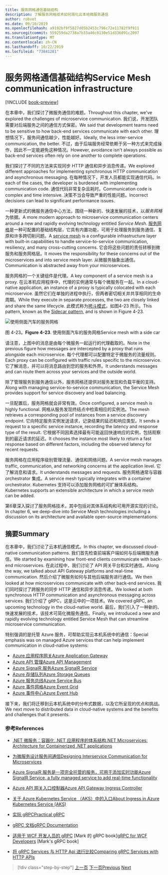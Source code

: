 ```yaml
---
title: 服务网格通信基础结构
description: 了解服务网格技术如何简化云本地微服务通信
author: robvet
ms.date: 09/10/2019
ms.openlocfilehash: a9192bf9f5827d05b2453c796c72e11782f9f911
ms.sourcegitcommit: 559259da2738a7b33a46c0130e51d336091c2097
ms.translationtype: MT
ms.contentlocale: zh-CN
ms.lasthandoff: 10/22/2019
ms.locfileid: "73841281"
---
```

# <a name="service-mesh-communication-infrastructure"></a><span data-ttu-id="0a4b8-103">服务网格通信基础结构</span><span class="sxs-lookup"><span data-stu-id="0a4b8-103">Service Mesh communication infrastructure</span></span>

[!INCLUDE [book-preview](../../../includes/book-preview.md)]

<span data-ttu-id="0a4b8-104">在本章中，我们探讨了微服务通信的难题。</span><span class="sxs-lookup"><span data-stu-id="0a4b8-104">Throughout this chapter, we've explored the challenges of microservice communication.</span></span> <span data-ttu-id="0a4b8-105">我们说，开发团队需要对后端服务之间的通信方式保密。</span><span class="sxs-lookup"><span data-stu-id="0a4b8-105">We said that development teams need to be sensitive to how back-end services communicate with each other.</span></span> <span data-ttu-id="0a4b8-106">理想情况下，服务间通信越少，性能越好。</span><span class="sxs-lookup"><span data-stu-id="0a4b8-106">Ideally, the less inter-service communication, the better.</span></span> <span data-ttu-id="0a4b8-107">不过，由于后端服务经常依赖于另一种方式来完成操作，因此不一定能避免这种情况。</span><span class="sxs-lookup"><span data-stu-id="0a4b8-107">However, avoidance isn't always possible as back-end services often rely on one another to complete operations.</span></span>

<span data-ttu-id="0a4b8-108">我们探讨了不同的方法来实现同步 HTTP 通信和异步消息传递。</span><span class="sxs-lookup"><span data-stu-id="0a4b8-108">We explored different approaches for implementing synchronous HTTP communication and asynchronous messaging.</span></span> <span data-ttu-id="0a4b8-109">在每种情况下，开发人员都能实现通信代码。</span><span class="sxs-lookup"><span data-stu-id="0a4b8-109">In each of the cases, the developer is burdened with implementing communication code.</span></span> <span data-ttu-id="0a4b8-110">通信代码非常复杂且耗时。</span><span class="sxs-lookup"><span data-stu-id="0a4b8-110">Communication code is complex and time intensive.</span></span> <span data-ttu-id="0a4b8-111">决策不当会导致严重的性能问题。</span><span class="sxs-lookup"><span data-stu-id="0a4b8-111">Incorrect decisions can lead to significant performance issues.</span></span>

<span data-ttu-id="0a4b8-112">一种更新式的微服务通信中心方法，围绕一种新的、快速发展的技术，以*服务网格*为依据。</span><span class="sxs-lookup"><span data-stu-id="0a4b8-112">A more modern approach to microservice communication centers around a new and rapidly evolving technology entitled *Service Mesh*.</span></span> <span data-ttu-id="0a4b8-113">[服务网格](https://www.nginx.com/blog/what-is-a-service-mesh/)是一种可配置的基础结构层，它具有内置功能，可用于处理服务到服务通信、复原和许多跨切削问题。</span><span class="sxs-lookup"><span data-stu-id="0a4b8-113">A [service mesh](https://www.nginx.com/blog/what-is-a-service-mesh/) is a configurable infrastructure layer with built-in capabilities to handle service-to-service communication, resiliency, and many cross-cutting concerns.</span></span> <span data-ttu-id="0a4b8-114">它会将这些问题的责任转移到微服务和服务网格层。</span><span class="sxs-lookup"><span data-stu-id="0a4b8-114">It moves the responsibility for these concerns out of the microservices and into service mesh layer.</span></span> <span data-ttu-id="0a4b8-115">从微服务抽象出通信。</span><span class="sxs-lookup"><span data-stu-id="0a4b8-115">Communication is abstracted away from your microservices.</span></span>

<span data-ttu-id="0a4b8-116">服务网格的一个关键组件是代理。</span><span class="sxs-lookup"><span data-stu-id="0a4b8-116">A key component of a service mesh is a proxy.</span></span> <span data-ttu-id="0a4b8-117">在云本机应用程序中，代理的实例通常与每个微服务在一起。</span><span class="sxs-lookup"><span data-stu-id="0a4b8-117">In a cloud-native application, an instance of a proxy is typically colocated with each microservice.</span></span> <span data-ttu-id="0a4b8-118">虽然它们在单独的进程中执行，但两者密切相关并共享相同的生命周期。</span><span class="sxs-lookup"><span data-stu-id="0a4b8-118">While they execute in separate processes, the two are closely linked and share the same lifecycle.</span></span> <span data-ttu-id="0a4b8-119">此模式称为[挎斗模式](https://docs.microsoft.com/azure/architecture/patterns/sidecar)，如图4-23 所示。</span><span class="sxs-lookup"><span data-stu-id="0a4b8-119">This pattern, known as the [Sidecar pattern](https://docs.microsoft.com/azure/architecture/patterns/sidecar), and is shown in Figure 4-23.</span></span>

![使用侧面汽车的服务网格](./media/service-mesh-with-side-car.png)

<span data-ttu-id="0a4b8-121">图 4-23。</span><span class="sxs-lookup"><span data-stu-id="0a4b8-121">**Figure 4-23**.</span></span> <span data-ttu-id="0a4b8-122">使用侧面汽车的服务网格</span><span class="sxs-lookup"><span data-stu-id="0a4b8-122">Service mesh with a side car</span></span>

<span data-ttu-id="0a4b8-123">请注意，上图中的消息是由每个微服务一起运行的代理截取的。</span><span class="sxs-lookup"><span data-stu-id="0a4b8-123">Note in the previous figure how messages are intercepted by a proxy that runs alongside each microservice.</span></span> <span data-ttu-id="0a4b8-124">每个代理都可以配置特定于微服务的流量规则。</span><span class="sxs-lookup"><span data-stu-id="0a4b8-124">Each proxy can be configured with traffic rules specific to the microservice.</span></span> <span data-ttu-id="0a4b8-125">它了解消息，并可以将消息路由到您的服务和外界。</span><span class="sxs-lookup"><span data-stu-id="0a4b8-125">It understands messages and can route them across your services and the outside world.</span></span>

<span data-ttu-id="0a4b8-126">除了管理服务到服务通信以外，服务网格还提供对服务发现和负载平衡的支持。</span><span class="sxs-lookup"><span data-stu-id="0a4b8-126">Along with managing service-to-service communication, the Service Mesh provides support for service discovery and load balancing.</span></span>

<span data-ttu-id="0a4b8-127">一旦配置后，服务网格就会非常有效。</span><span class="sxs-lookup"><span data-stu-id="0a4b8-127">Once configured, a service mesh is highly functional.</span></span> <span data-ttu-id="0a4b8-128">网格从服务发现终结点中检索相应的实例池。</span><span class="sxs-lookup"><span data-stu-id="0a4b8-128">The mesh retrieves a corresponding pool of instances from a service discovery endpoint.</span></span> <span data-ttu-id="0a4b8-129">它向特定服务实例发送请求，记录结果的延迟和响应类型。</span><span class="sxs-lookup"><span data-stu-id="0a4b8-129">It sends a request to a specific service instance, recording the latency and response type of the result.</span></span> <span data-ttu-id="0a4b8-130">它根据不同因素选择最有可能返回快速响应的实例，包括观察到的最近请求的延迟。</span><span class="sxs-lookup"><span data-stu-id="0a4b8-130">It chooses the instance most likely to return a fast response based on different factors, including the observed latency for recent requests.</span></span>

<span data-ttu-id="0a4b8-131">服务网格在应用程序级别管理流量、通信和网络问题。</span><span class="sxs-lookup"><span data-stu-id="0a4b8-131">A service mesh manages traffic, communication, and networking concerns at the application level.</span></span> <span data-ttu-id="0a4b8-132">它了解消息和请求。</span><span class="sxs-lookup"><span data-stu-id="0a4b8-132">It understands messages and requests.</span></span> <span data-ttu-id="0a4b8-133">服务网格通常与容器 orchestrator 集成。</span><span class="sxs-lookup"><span data-stu-id="0a4b8-133">A service mesh typically integrates with a container orchestrator.</span></span> <span data-ttu-id="0a4b8-134">Kubernetes 支持可以添加服务网格的可扩展体系结构。</span><span class="sxs-lookup"><span data-stu-id="0a4b8-134">Kubernetes supports an extensible architecture in which a service mesh can be added.</span></span>

<span data-ttu-id="0a4b8-135">第6章深入探讨了服务网格技术，其中包括对其体系结构和可用开源实现的讨论。</span><span class="sxs-lookup"><span data-stu-id="0a4b8-135">In chapter 6, we deep-dive into Service Mesh technologies including a discussion on its architecture and available open-source implementations.</span></span>

## <a name="summary"></a><span data-ttu-id="0a4b8-136">摘要</span><span class="sxs-lookup"><span data-stu-id="0a4b8-136">Summary</span></span>

<span data-ttu-id="0a4b8-137">在本章中，我们讨论了云本机通信模式。</span><span class="sxs-lookup"><span data-stu-id="0a4b8-137">In this chapter, we discussed cloud-native communication patterns.</span></span> <span data-ttu-id="0a4b8-138">我们首先检查前端客户端如何与后端微服务通信。</span><span class="sxs-lookup"><span data-stu-id="0a4b8-138">We started by examining how front-end clients communicate with back-end microservices.</span></span> <span data-ttu-id="0a4b8-139">在此过程中，我们讨论了 API 网关平台和实时通信。</span><span class="sxs-lookup"><span data-stu-id="0a4b8-139">Along the way, we talked about API Gateway platforms and real-time communication.</span></span> <span data-ttu-id="0a4b8-140">然后介绍了微服务如何与其他后端服务进行通信。</span><span class="sxs-lookup"><span data-stu-id="0a4b8-140">We then looked at how microservices communicate with other back-end services.</span></span> <span data-ttu-id="0a4b8-141">我们同时探讨了跨服务的同步 HTTP 通信和异步消息传递。</span><span class="sxs-lookup"><span data-stu-id="0a4b8-141">We looked at both synchronous HTTP communication and asynchronous messaging across services.</span></span> <span data-ttu-id="0a4b8-142">我们介绍了 gRPC，这是云中的一项技术。</span><span class="sxs-lookup"><span data-stu-id="0a4b8-142">We covered gRPC, an upcoming technology in the cloud-native world.</span></span> <span data-ttu-id="0a4b8-143">最后，我们引入了一种新的、快速发展的技术，该技术可简化微服务通信。</span><span class="sxs-lookup"><span data-stu-id="0a4b8-143">Finally, we introduced a new and rapidly evolving technology entitled Service Mesh that can streamline microservice communication.</span></span>

<span data-ttu-id="0a4b8-144">特别强调的是托管 Azure 服务，可帮助实现云本机系统中的通信：</span><span class="sxs-lookup"><span data-stu-id="0a4b8-144">Special emphasis was on managed Azure services that can help implement communication in cloud-native systems:</span></span>

- [<span data-ttu-id="0a4b8-145">Azure 应用程序网关</span><span class="sxs-lookup"><span data-stu-id="0a4b8-145">Azure Application Gateway</span></span>](https://docs.microsoft.com/azure/application-gateway/overview)
- [<span data-ttu-id="0a4b8-146">Azure API 管理</span><span class="sxs-lookup"><span data-stu-id="0a4b8-146">Azure API Management</span></span>](https://azure.microsoft.com/services/api-management/)
- [<span data-ttu-id="0a4b8-147">Azure SignalR 服务</span><span class="sxs-lookup"><span data-stu-id="0a4b8-147">Azure SignalR Service</span></span>](https://azure.microsoft.com/services/signalr-service/)
- [<span data-ttu-id="0a4b8-148">Azure 存储队列</span><span class="sxs-lookup"><span data-stu-id="0a4b8-148">Azure Storage Queues</span></span>](https://docs.microsoft.com/azure/storage/queues/storage-queues-introduction)
- [<span data-ttu-id="0a4b8-149">Azure 服务总线</span><span class="sxs-lookup"><span data-stu-id="0a4b8-149">Azure Service Bus</span></span>](https://docs.microsoft.com/azure/service-bus-messaging/service-bus-messaging-overview)
- [<span data-ttu-id="0a4b8-150">Azure 事件网格</span><span class="sxs-lookup"><span data-stu-id="0a4b8-150">Azure Event Grid</span></span>](https://docs.microsoft.com/azure/event-grid/overview)
- [<span data-ttu-id="0a4b8-151">Azure 事件中心</span><span class="sxs-lookup"><span data-stu-id="0a4b8-151">Azure Event Hub</span></span>](https://azure.microsoft.com/services/event-hubs/)

<span data-ttu-id="0a4b8-152">接下来，我们将迁移到云本机系统中的分布式数据，以及它所呈现的优点和挑战。</span><span class="sxs-lookup"><span data-stu-id="0a4b8-152">We next move to distributed data in cloud-native systems and the benefits and challenges that it presents.</span></span>

### <a name="references"></a><span data-ttu-id="0a4b8-153">参考</span><span class="sxs-lookup"><span data-stu-id="0a4b8-153">References</span></span>

- [<span data-ttu-id="0a4b8-154">.NET 微服务：容器化 .NET 应用程序的体系结构</span><span class="sxs-lookup"><span data-stu-id="0a4b8-154">.NET Microservices: Architecture for Containerized .NET applications</span></span>](https://dotnet.microsoft.com/download/thank-you/microservices-architecture-ebook)

- [<span data-ttu-id="0a4b8-155">为微服务设计服务间通信</span><span class="sxs-lookup"><span data-stu-id="0a4b8-155">Designing Interservice Communication for Microservices</span></span>](https://docs.microsoft.com/azure/architecture/microservices/design/interservice-communication)

- [<span data-ttu-id="0a4b8-156">Azure SignalR 服务是一项完全托管的服务，可用于添加实时功能</span><span class="sxs-lookup"><span data-stu-id="0a4b8-156">Azure SignalR Service, a fully managed service to add real-time functionality</span></span>](https://azure.microsoft.com/blog/azure-signalr-service-a-fully-managed-service-to-add-real-time-functionality/)

- [<span data-ttu-id="0a4b8-157">Azure API 网关入口控制器</span><span class="sxs-lookup"><span data-stu-id="0a4b8-157">Azure API Gateway Ingress Controller</span></span>](https://azure.github.io/application-gateway-kubernetes-ingress/)

- [<span data-ttu-id="0a4b8-158">关于 Azure Kubernetes Service （AKS）中的入口</span><span class="sxs-lookup"><span data-stu-id="0a4b8-158">About Ingress in Azure Kubernetes Service (AKS)</span></span>](https://vincentlauzon.com/2018/10/10/about-ingress-in-azure-kubernetes-service-aks/)

- [<span data-ttu-id="0a4b8-159">实际 gRPC</span><span class="sxs-lookup"><span data-stu-id="0a4b8-159">Practical gRPC</span></span>](https://www.worldcat.org/title/practical-grpc/oclc/1042342319)

- [<span data-ttu-id="0a4b8-160">gRPC 文档</span><span class="sxs-lookup"><span data-stu-id="0a4b8-160">gRPC Documentation</span></span>](https://grpc.io/docs/guides/)

- <span data-ttu-id="0a4b8-161">[适用于 WCF 开发人员的 gRPC](https://bing.com) [Mark 的 gRPC book]</span><span class="sxs-lookup"><span data-stu-id="0a4b8-161">[gRPC for WCF Developers](https://bing.com) [Mark's gRPC book]</span></span>

- [<span data-ttu-id="0a4b8-162">将 gRPC Services 与 HTTP Api 进行比较</span><span class="sxs-lookup"><span data-stu-id="0a4b8-162">Comparing gRPC Services with HTTP APIs</span></span>](https://docs.microsoft.com/aspnet/core/grpc/comparison?view=aspnetcore-3.0)

>[!div class="step-by-step"]
><span data-ttu-id="0a4b8-163">[上一页](rest-grpc.md)
>[下一页](distributed-data.md)</span><span class="sxs-lookup"><span data-stu-id="0a4b8-163">[Previous](rest-grpc.md)
[Next](distributed-data.md)</span></span>
